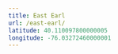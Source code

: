 ```yaml
---
title: East Earl
url: /east-earl/
latitude: 40.110097800000005
longitude: -76.03272460000001
---
```

